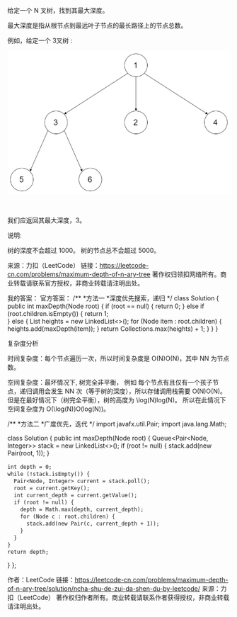 给定一个 N 叉树，找到其最大深度。

最大深度是指从根节点到最远叶子节点的最长路径上的节点总数。

例如，给定一个 3叉树 :

![image](https://github.com/kaishuideweidao/LeetCode/blob/master/1.jpg)



 

我们应返回其最大深度，3。

说明:

树的深度不会超过 1000。
树的节点总不会超过 5000。

来源：力扣（LeetCode）
链接：https://leetcode-cn.com/problems/maximum-depth-of-n-ary-tree
著作权归领扣网络所有。商业转载请联系官方授权，非商业转载请注明出处。

我的答案：
官方答案：
/**
*方法一
*深度优先搜索，递归
*/
class Solution {
  public int maxDepth(Node root) {
    if (root == null) {
      return 0;
    } else if (root.children.isEmpty()) {
      return 1;  
    } else {
      List<Integer> heights = new LinkedList<>();
      for (Node item : root.children) {
        heights.add(maxDepth(item)); 
      }
      return Collections.max(heights) + 1;
    }
  }
}

复杂度分析

时间复杂度：每个节点遍历一次，所以时间复杂度是 O(N)O(N)，其中 NN 为节点数。

空间复杂度：最坏情况下, 树完全非平衡，
例如 每个节点有且仅有一个孩子节点，递归调用会发生 NN 次（等于树的深度），所以存储调用栈需要 O(N)O(N)。
但是在最好情况下（树完全平衡），树的高度为 \log(N)log(N)。
所以在此情况下空间复杂度为 O(\log(N))O(log(N))。


/**
*方法二
*广度优先，迭代
*/
import javafx.util.Pair;
import java.lang.Math;

class Solution {
  public int maxDepth(Node root) {
    Queue<Pair<Node, Integer>> stack = new LinkedList<>();
    if (root != null) {
      stack.add(new Pair(root, 1));
    }

    int depth = 0;
    while (!stack.isEmpty()) {
      Pair<Node, Integer> current = stack.poll();
      root = current.getKey();
      int current_depth = current.getValue();
      if (root != null) {
        depth = Math.max(depth, current_depth);
        for (Node c : root.children) {
          stack.add(new Pair(c, current_depth + 1));    
        }
      }
    }
    return depth;
  }
};

作者：LeetCode
链接：https://leetcode-cn.com/problems/maximum-depth-of-n-ary-tree/solution/ncha-shu-de-zui-da-shen-du-by-leetcode/
来源：力扣（LeetCode）
著作权归作者所有。商业转载请联系作者获得授权，非商业转载请注明出处。
